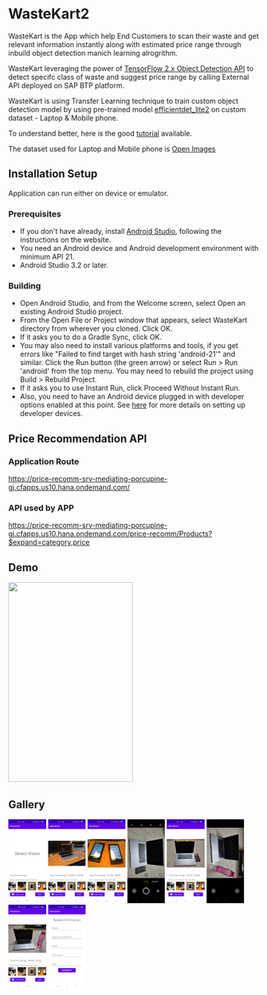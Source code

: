 # WasteKart2

WasteKart is the App which help End Customers to scan their waste and get relevant information instantly along with estimated price range through inbuild object detection manich learning alrogrithm.

WasteKart leveraging the power of [TensorFlow 2.x Object Detection API](https://github.com/tensorflow/models/tree/master/research/object_detection) to detect specifc class of waste and suggest price range by calling External API deployed on SAP BTP platform.

WasteKart is using Transfer Learning technique to train custom object detection model by using pre-trained model [efficientdet_lite2](https://tfhub.dev/tensorflow/lite-model/efficientdet/lite2/detection/metadata/1) on custom dataset - Laptop & Mobile phone.

To understand better, here is the good [tutorial](https://codelabs.developers.google.com/tflite-object-detection-android) available.

The dataset used for Laptop and Mobile phone is [Open Images](https://storage.googleapis.com/openimages/web/index.html)

## Installation Setup

Application can run either on device or emulator.

### Prerequisites
* If you don't have already, install [Android Studio](https://developer.android.com/studio/index.html), following the instructions on the website.
* You need an Android device and Android development environment with minimum API 21.
* Android Studio 3.2 or later.

### Building
* Open Android Studio, and from the Welcome screen, select Open an existing Android Studio project.
* From the Open File or Project window that appears, select WasteKart directory from wherever you cloned. Click OK.
* If it asks you to do a Gradle Sync, click OK.
* You may also need to install various platforms and tools, if you get errors like "Failed to find target with hash string 'android-21'" and similar. Click the Run button (the green arrow) or select Run > Run 'android' from the top menu. You may need to rebuild the project using Build > Rebuild Project.
* If it asks you to use Instant Run, click Proceed Without Instant Run.
* Also, you need to have an Android device plugged in with developer options enabled at this point. See [here](https://developer.android.com/studio/run/device) for more details on setting up developer devices.

## Price Recommendation API

### Application Route
https://price-recomm-srv-mediating-porcupine-gj.cfapps.us10.hana.ondemand.com/

### API used by APP
https://price-recomm-srv-mediating-porcupine-gj.cfapps.us10.hana.ondemand.com/price-recomm/Products?$expand=category,price

## Demo

<img src="https://github.com/KapilSAP/WasteKart2/blob/main/gallery/Demo_Video.gif" width="250" height="400"/>


## Gallery

<p align="left" width="100%">
    <img width="15%" src="https://github.com/KapilSAP/WasteKart2/blob/main/gallery/pic1.jpeg">
    <img width="15%" src="https://github.com/KapilSAP/WasteKart2/blob/main/gallery/pic2.jpeg">
    <img width="15%" src="https://github.com/KapilSAP/WasteKart2/blob/main/gallery/pic3.jpeg">
    <img width="15%" src="https://github.com/KapilSAP/WasteKart2/blob/main/gallery/pic4.jpeg">
    <img width="15%" src="https://github.com/KapilSAP/WasteKart2/blob/main/gallery/pic5.jpeg">
    <img width="15%" src="https://github.com/KapilSAP/WasteKart2/blob/main/gallery/pic6.jpeg">
    <img width="15%" src="https://github.com/KapilSAP/WasteKart2/blob/main/gallery/pic7.jpeg">
    <img width="15%" src="https://github.com/KapilSAP/WasteKart2/blob/main/gallery/pic8.jpeg">
</p>
